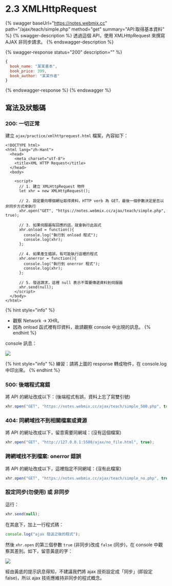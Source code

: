 # 2.3 XMLHttpRequest

{% swagger baseUrl="https://notes.webmix.cc" path="/ajax/teach/simple.php" method="get" summary="API:取得基本資料" %}
{% swagger-description %}
透過這個 API，使用 XMLHttpRequest 來撰寫 AJAX 非同步請求。
{% endswagger-description %}

{% swagger-response status="200" description="" %}
```javascript
{
  book_name: "某某書本",
  book_price: 399,
  book_author: "某某作者"
}
```
{% endswagger-response %}
{% endswagger %}



## 寫法及狀態碼

### 200: 一切正常

建立 `ajax/practice/xmlhttprequest.html` 檔案，內容如下：

```markup
<!DOCTYPE html>
<html lang="zh-Hant">
  <head>
    <meta charset="utf-8">
    <title>XML HTTP Request</title>
  </head>
  <body>

    <script>
      // 1. 建立 XMLHttpRequest 物件
      let xhr = new XMLHttpRequest();

      // 2. 設定要向哪個網址取得資料，HTTP verb 為 GET，最後一個參數決定是否以非同步方式來執行
      xhr.open("GET", "https://notes.webmix.cc/ajax/teach/simple.php", true);

      // 3. 如果伺服器有回應的話，就會執行此函式
      xhr.onload = function(){
        console.log("執行到 onload 程式");
        console.log(xhr);
      };
      
      // 4. 如果產生錯誤，有可能執行這裡的程式
      xhr.onerror = function(){
        console.log("執行到 onerror 程式");
        console.log(xhr);
      };
      
      // 5. 發送請求，這裡 null 表示不需要傳遞資料到伺服器
      xhr.send(null);
    </script>
  </body>
</html>

```

{% hint style="info" %}
* 觀察 Network → XHR。
* 因為 onload 函式裡有印資料，故請觀察 console 中出現的訊息。
{% endhint %}

console 訊息：

![](../.gitbook/assets/ajax\_200.png)



{% hint style="info" %}
練習：請將上圖的 response 轉成物件，在 console.log 中印出來。
{% endhint %}



### 500: 後端程式寫錯

將 API 的網址改成以下：(後端程式有誤，資料上忘了寫雙引號)

```javascript
xhr.open("GET", "https://notes.webmix.cc/ajax/teach/simple_500.php", true);
```



### 404: 同網域找不到相關檔案或資源

將 API 的網址改成以下，留意需要同網域：(沒有這個檔案)

```javascript
xhr.open("GET", "http://127.0.0.1:5500/ajax/no_file.html", true);
```



### 跨網域找不到檔案: onerror 錯誤

將 API 的網址改成以下，這裡指定不同網域：(沒有此檔案)

```javascript
xhr.open("GET", "https://notes.webmix.cc/ajax/teach/simple_no.php", true);
```





### 設定同步(勿使用) 或 非同步

這行：

```javascript
xhr.send(null);
```

在其底下，加上一行程式碼：

```javascript
console.log("ajax 發送之後的程式");
```

然後 `xhr.open` 的第三個參數 `true` (非同步)改成 `false` (同步)，在 console 中觀察其差別。如下，留意黃底的字：

![](../.gitbook/assets/ajax\_sync.png)

經由黃底的提示訊息得知，不建議我們將 ajax 技術設定成「同步」(即設定 false)，所以 ajax 技術應維持非同步的程式概念。

